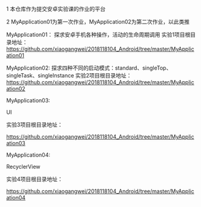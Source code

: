 1 本仓库作为提交安卓实验课的作业的平台 

2 MyApplication01为第一次作业，MyApplication02为第二次作业，以此类推

MyApplication01：
探求安卓手机各种操作，活动的生命周期调用
实验1项目根目录地址：
https://github.com/xiaogangwei/2018118104_Android/tree/master/MyApplication01

MyApplication02:
探求四种不同的启动模式：standard、singleTop、singleTask、singleInstance
实验2项目根目录地址：
https://github.com/xiaogangwei/2018118104_Android/tree/master/MyApplication02

MyApplication03:

UI

实验3项目根目录地址：

https://github.com/xiaogangwei/2018118104_Android/tree/master/MyApplication03

MyApplication04:

RecyclerView

实验4项目根目录地址：

https://github.com/xiaogangwei/2018118104_Android/tree/master/MyApplication04